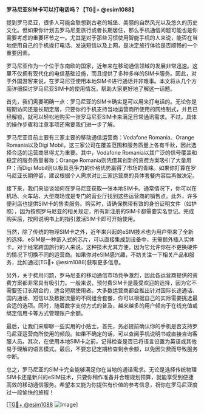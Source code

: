 **罗马尼亚SIM卡可以打电话吗？【TG💪+ @esim1088】**

提到罗马尼亚，很多人可能会联想到古老的城堡、美丽的自然风光以及悠久的历史文化。但如果你计划去罗马尼亚旅行或者长期居住，那么手机通信问题可能也是你需要考虑的重要环节之一。尤其是对于那些习惯使用智能手机的人来说，能否在当地使用自己的手机拨打电话、发送短信以及上网，是决定旅行体验是否顺畅的一个重要因素。

罗马尼亚作为一个位于东南欧的国家，近年来在移动通信领域的发展非常迅速。这里不仅拥有现代化的电信基础设施，而且提供了多种多样的SIM卡服务。因此，对于外国游客来说，在罗马尼亚使用本地SIM卡进行通话并非难事。本文将从几个方面详细探讨罗马尼亚SIM卡的使用情况，帮助大家更好地了解这一话题。

首先，我们需要明确一点：罗马尼亚的SIM卡确实是可以用来打电话的。无论你是短期访问还是长期定居，只要你的手机支持当地运营商所使用的网络制式，并且已经解锁，就可以轻松地购买一张罗马尼亚SIM卡来满足日常通讯需求。不过，具体的操作步骤和注意事项还需要我们进一步了解。

罗马尼亚目前主要有三家主要的移动通信运营商：Vodafone Romania、Orange Romania以及Digi Mobil。这三家公司在覆盖范围和服务质量上各有千秋，因此选择合适的运营商显得尤为重要。其中，Vodafone Romania以其广泛的信号覆盖和稳定的服务质量著称；Orange Romania则凭借其创新的资费方案吸引了大量用户；而Digi Mobil则以极具竞争力的价格优势赢得了市场的青睐。如果你打算在罗马尼亚长期停留，建议根据个人需求对比三家运营商的具体套餐内容后再做决定。

接下来，我们来谈谈如何在罗马尼亚获取一张本地SIM卡。通常情况下，你可以在机场、火车站、大型商场或是专门的营业厅找到这些运营商的销售点。此外，许多便利店也提供SIM卡的售卖服务。购买时，请确保携带有效的身份证明文件（如护照），因为按照罗马尼亚的相关规定，所有新注册的SIM卡都需要实名登记。完成购买后，按照说明书上的指引激活SIM卡即可开始使用。

当然，除了传统的物理SIM卡之外，近年来兴起的eSIM技术也为用户带来了全新的选择。eSIM是一种嵌入式的芯片，可以直接集成到设备中，无需额外插入实体卡。对于经常跨国旅行的人来说，这种技术尤其方便，因为它允许你在不更换硬件的情况下切换不同的运营商。如果你对eSIM感兴趣，不妨关注一下相关产品和服务，比如通过[TG💪+ @esim1088]获取更多信息。

另外，关于费用问题，罗马尼亚的移动通信市场竞争激烈，因此各运营商提供的资费方案都非常具有吸引力。一般来说，预付费SIM卡是最受欢迎的选择，因为它不需要签订长期合约，适合短期使用者。大多数运营商都会推出针对国际长途通话、国内通话、短信以及数据流量的不同组合套餐，你可以根据自己的实际需要挑选最合适的选项。同时，随着数字支付方式的普及，越来越多的用户倾向于在线充值或绑定信用卡等方式管理账户余额。

最后，让我们来聊聊一些实用的小贴士。首先，务必提前确认你的手机是否支持罗马尼亚运营商所使用的频段。如果不确定的话，可以查阅手机说明书或直接咨询客服人员。其次，在使用本地SIM卡之前，记得检查是否已将语言设置为英语或其他易于理解的语言模式。最后，不要忘记定期检查剩余余额，以免因欠费而导致服务中断。

总之，罗马尼亚的SIM卡完全能够满足你在当地的通话需求。无论是选择传统物理SIM卡还是新兴的eSIM技术，只要你稍作准备并合理规划预算，就能享受到便捷高效的移动通信服务。希望本文能为你提供有价值的参考信息，祝你在罗马尼亚度过一段愉快的旅程！

[[TG💪+ @esim1088](https://t.me/s/esim1088) ![Image](https://i.postimg.cc/4NQfJmqS/Snipaste-2025-05-13-00-14-12.png)]